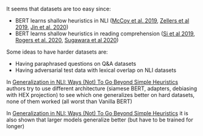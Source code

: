 It seems that datasets are too easy since:

- BERT learns shallow heuristics in NLI ([McCoy et al. 2019](https://aclanthology.org/P19-1334/), [Zellers et al 2019](https://arxiv.org/abs/1905.07830), [Jin et al. 2020](https://arxiv.org/abs/1907.11932)) 
- BERT learns shallow heuristics in reading comprehension ([Si et al 2019](https://arxiv.org/abs/1910.12391), [Rogers et al. 2020](https://ojs.aaai.org//index.php/AAAI/article/view/6398), [Sugawara et al 2020](https://arxiv.org/abs/1911.09241)) 

Some ideas to have harder datasets are:

- Having paraphrased questions on Q&A datasets
- Having adversarial test data with lexical overlap on NLI datasets

In [Generalization in NLI: Ways (Not) To Go Beyond Simple Heuristics](http://export.arxiv.org/pdf/2110.01518) authors try to use different architecture (siamese BERT, adapters, debiasing with HEX projection) to see which one generalizes better on hard datasets, none of them worked (all worst than Vanilla BERT)

In [Generalization in NLI: Ways (Not) To Go Beyond Simple Heuristics](http://export.arxiv.org/pdf/2110.01518) it is also shown that larger models generalize better (but have to be trained for longer)




